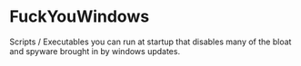 # FuckYouWindows
Scripts / Executables you can run at startup that disables many of the bloat and spyware brought in by windows updates.
